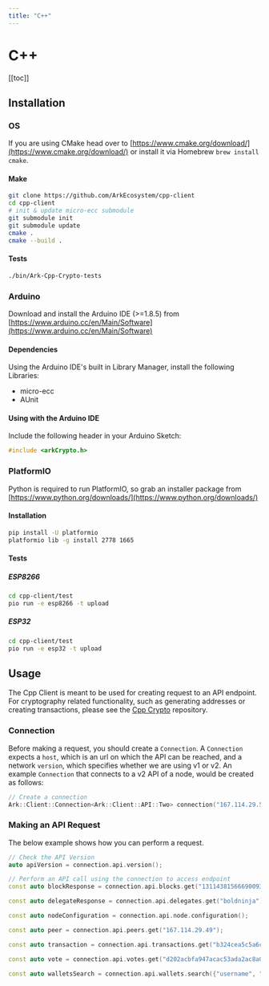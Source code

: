 ```yaml
---
title: "C++"
---
```


# C++

[[toc]]

## Installation

### OS

If you are using CMake head over to [https://www.cmake.org/download/](https://www.cmake.org/download/) or install it via Homebrew `brew install cmake`.

#### Make

```bash
git clone https://github.com/ArkEcosystem/cpp-client
cd cpp-client
# init & update micro-ecc submodule
git submodule init
git submodule update
cmake .
cmake --build .
```

#### Tests

```bash
./bin/Ark-Cpp-Crypto-tests
```

### Arduino

Download and install the Arduino IDE (>=1.8.5) from [https://www.arduino.cc/en/Main/Software](https://www.arduino.cc/en/Main/Software)

#### Dependencies

Using the Arduino IDE's built in Library Manager, install the following Libraries:

- micro-ecc
- AUnit

#### Using with the Arduino IDE

Include the following header in your Arduino Sketch:

```cpp
#include <arkCrypto.h>
```

### PlatformIO

Python is required to run PlatformIO, so grab an installer package from [https://www.python.org/downloads/](https://www.python.org/downloads/)

#### Installation

```bash
pip install -U platformio
platformio lib -g install 2778 1665
```

#### Tests

##### ESP8266

```bash
cd cpp-client/test
pio run -e esp8266 -t upload
```

##### ESP32

```bash
cd cpp-client/test
pio run -e esp32 -t upload
```

## Usage

The Cpp Client is meant to be used for creating request to an API endpoint.
For cryptography related functionality, such as generating addresses or creating transactions,
please see the [Cpp Crypto](https://github.com/ArkEcosystem/cpp-crypto) repository.

### Connection

Before making a request, you should create a `Connection`.
A `Connection` expects a `host`, which is an url on which the API can be reached,
and a network `version`, which specifies whether we are using v1 or v2.
An example `Connection` that connects to a v2 API of a node, would be created as follows:

```cpp
// Create a connection
Ark::Client::Connection<Ark::Client::API::Two> connection("167.114.29.54", 4003);
```

### Making an API Request

The below example shows how you can perform a request.

```cpp
// Check the API Version
auto apiVersion = connection.api.version();

// Perform an API call using the connection to access endpoint
const auto blockResponse = connection.api.blocks.get("13114381566690093367")

const auto delegateResponse = connection.api.delegates.get("boldninja");

const auto nodeConfiguration = connection.api.node.configuration();

const auto peer = connection.api.peers.get("167.114.29.49");

const auto transaction = connection.api.transactions.get("b324cea5c5a6c15e6ced3ec9c3135a8022eeadb8169f7ba66c80ebc82b0ac850");

const auto vote = connection.api.votes.get("d202acbfa947acac53ada2ac8a0eb662c9f75421ede3b10a42759352968b4ed2");

const auto walletsSearch = connection.api.wallets.search({"username", "baldninja"});
```
